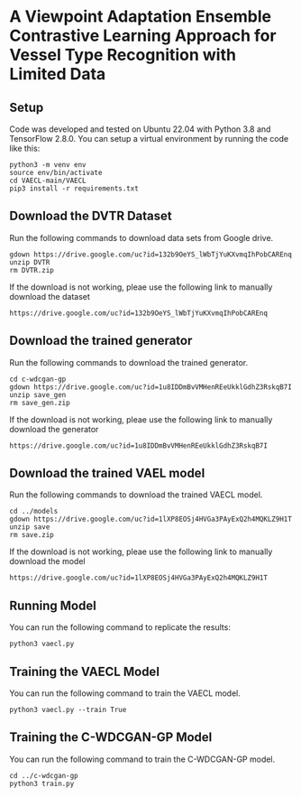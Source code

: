 # A Viewpoint Adaptation Ensemble Contrastive Learning Approach for Vessel Type Recognition with Limited Data
## Setup
Code was developed and tested on Ubuntu 22.04 with Python 3.8 and TensorFlow 2.8.0. You can setup a virtual environment by running the code like this:
```
python3 -m venv env
source env/bin/activate
cd VAECL-main/VAECL
pip3 install -r requirements.txt
```
## Download the DVTR Dataset
Run the following commands to download data sets from Google drive.
```
gdown https://drive.google.com/uc?id=132b9OeYS_lWbTjYuKXvmqIhPobCAREnq
unzip DVTR
rm DVTR.zip
```
If the download is not working, pleae use the following link to manually download the dataset
```
https://drive.google.com/uc?id=132b9OeYS_lWbTjYuKXvmqIhPobCAREnq
```
## Download the trained generator
Run the following commands to download the trained generator.
```
cd c-wdcgan-gp
gdown https://drive.google.com/uc?id=1u8IDDmBvVMHenREeUkklGdhZ3RskqB7I
unzip save_gen
rm save_gen.zip
```
If the download is not working, pleae use the following link to manually download the generator
```
https://drive.google.com/uc?id=1u8IDDmBvVMHenREeUkklGdhZ3RskqB7I
```
## Download the trained VAEL model
Run the following commands to download the trained VAECL model.
```
cd ../models
gdown https://drive.google.com/uc?id=1lXP8EOSj4HVGa3PAyExQ2h4MQKLZ9H1T
unzip save
rm save.zip
```
If the download is not working, pleae use the following link to manually download the model
```
https://drive.google.com/uc?id=1lXP8EOSj4HVGa3PAyExQ2h4MQKLZ9H1T
```
## Running Model
You can run the following command to replicate the results:
```
python3 vaecl.py
```
## Training the VAECL Model
You can run the following command to train the VAECL model.
```
python3 vaecl.py --train True
```
## Training the C-WDCGAN-GP Model
You can run the following command to train the C-WDCGAN-GP model.
```
cd ../c-wdcgan-gp
python3 train.py
```
